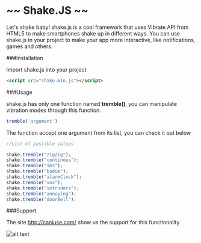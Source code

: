# ~~ Shake.JS ~~

Let's shake baby! shake.js is a cool framework that uses Vibrate API from HTML5 to make smartphones shake up in different ways. You can use shake.js in your project to make your app more interactive, like notifications, games and others.

###Installation

Import shake.js into your project

```html
<script src="shake.min.js"></script>
```
###Usage

shake.js has only one function named **tremble()**, you can manipulate vibration modes through this function.

```javascript
tremble('argument')
```

The function accept one argument from its list, you can check it out below

```javascript
//List of possible values

shake.tremble("zigZig");
shake.tremble("continous");
shake.tremble("sms");
shake.tremble("badum");
shake.tremble("alarmClock");
shake.tremble("sos");
shake.tremble("intruders");
shake.tremble("annoying");
shake.tremble("doorBell");
```

###Support

The site http://caniuse.com/ show us the support for this functionality
 
![alt text](http://mhmendes.com/shakejs/support-api.png "Support for vibrate API")
